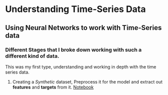 ﻿# Understanding Time-Series Data
## Using Neural Networks to work with Time-Series data

### Different Stages that I broke down working with such a different kind of data.
This was my first type, understanding and working in depth with the time series data.
1. Creating a *Synthetic* dataset, Preprocess it for the model and extract out **features** and **targets** from it.
	[Notebook](https://github.com/Stalwart-GS/Tensorflow-Developer-Practise/blob/main/Working%20on%20Time%20Series%20Data/Dataset%20-%20Create%2C%20Preprocessing%2C%20Extract%20Features%20%26%20Targets.ipynb)
